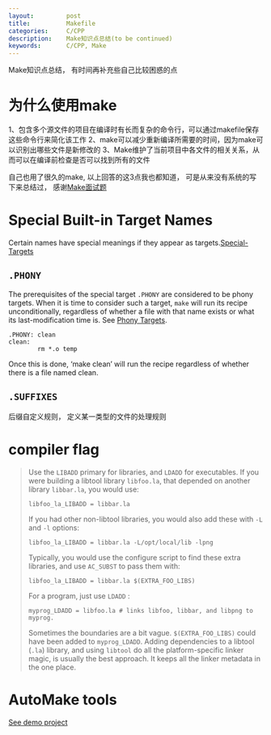 ```yaml
---
layout:     	post
title:      	Makefile 
categories: 	C/CPP
description:   	Make知识点总结(to be continued)
keywords: 		C/CPP, Make
---
```


Make知识点总结， 有时间再补充些自己比较困惑的点

# 为什么使用make

1、包含多个源文件的项目在编译时有长而复杂的命令行，可以通过makefile保存这些命令行来简化该工作
2、make可以减少重新编译所需要的时间，因为make可以识别出哪些文件是新修改的
3、Make维护了当前项目中各文件的相关关系，从而可以在编译前检查是否可以找到所有的文件

自己也用了很久的make, 以上回答的这3点我也都知道， 可是从来没有系统的写下来总结过， 感谢[Make面试题](https://blog.csdn.net/IOT_SHUN/article/details/79494928)

# Special Built-in Target Names

Certain names have special meanings if they appear as targets.[Special-Targets](https://www.gnu.org/software/make/manual/make.html#Special-Targets)

## `.PHONY`

The prerequisites of the special target `.PHONY` are considered to be phony targets. When it is time to consider such a target, `make` will run its recipe unconditionally, regardless of whether a file with that name exists or what its last-modification time is. See [Phony Targets](https://www.gnu.org/software/make/manual/make.html#Phony-Targets).

```
.PHONY: clean
clean:
        rm *.o temp
```

Once this is done, ‘make clean’ will run the recipe regardless of whether there is a file named clean.

## `.SUFFIXES` 

后缀自定义规则， 定义某一类型的文件的处理规则

# compiler flag

> Use the `LIBADD` primary for libraries, and `LDADD` for executables. If you were building a libtool library `libfoo.la`, that depended on another library `libbar.la`, you would use:
>
> ```
> libfoo_la_LIBADD = libbar.la
> ```
>
> If you had other non-libtool libraries, you would also add these with `-L` and `-l` options:
>
> ```
> libfoo_la_LIBADD = libbar.la -L/opt/local/lib -lpng
> ```
>
> Typically, you would use the configure script to find these extra libraries, and use `AC_SUBST` to pass them with:
>
> ```
> libfoo_la_LIBADD = libbar.la $(EXTRA_FOO_LIBS)
> ```
>
> For a program, just use `LDADD` :
>
> ```
> myprog_LDADD = libfoo.la # links libfoo, libbar, and libpng to myprog.
> ```
>
> Sometimes the boundaries are a bit vague. `$(EXTRA_FOO_LIBS)` could have been added to `myprog_LDADD`. Adding dependencies to a libtool (`.la`) library, and using `libtool` do all the platform-specific linker magic, is usually the best approach. It keeps all the linker metadata in the one place.

# AutoMake tools

 [See demo project](https://github.com/alanackart/Linux/tree/master/devel/hello)



